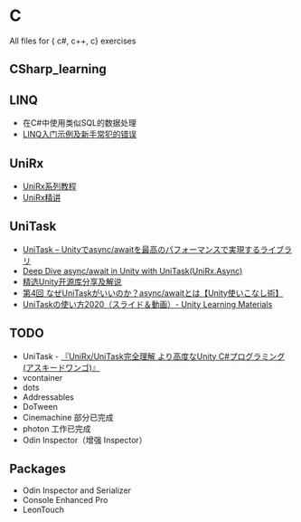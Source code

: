 # C
All files for { c#, c++, c} exercises

## CSharp_learning

## LINQ
+ 在C#中使用类似SQL的数据处理 
+ [LINQ入门示例及新手常犯的错误](https://www.bilibili.com/video/BV1vP411f7XF/?spm_id_from=333.880.my_history.page.click&vd_source=8cb2266d7357d5cd081874c68b08a2bd)

## UniRx
+ [UniRx系列教程](https://space.bilibili.com/527444290/channel/collectiondetail?sid=658557&spm_id_from=333.788.0.0)
+ [UniRx精讲](https://gitee.com/xiaoTNT/uni-rx-intensive-lecture/tree/master)

## UniTask
+ [UniTask – Unityでasync/awaitを最高のパフォーマンスで実現するライブラリ](https://tech.cygames.co.jp/archives/3256/)
+ [Deep Dive async/await in Unity with UniTask(UniRx.Async)](https://www.youtube.com/watch?v=irbA4kmq4Wc)
+ [精选Unity开源库分享及解说](https://space.bilibili.com/69585/channel/collectiondetail?sid=548041)
+ [第4回 なぜUniTaskがいいのか？async/awaitとは【Unity使いこなし術】](https://www.youtube.com/watch?v=wCSmZSKG3ig)
+ [UniTaskの使い方2020（スライド＆動画）- Unity Learning Materials](https://learning.unity3d.jp/4615/)

## TODO 
+ UniTask - [『UniRx/UniTask完全理解 より高度なUnity C#プログラミング (アスキードワンゴ)』](https://amzn.to/3dJJy4a)
+ vcontainer
+ dots
+ Addressables
+ DoTween
+ Cinemachine 部分已完成
+ photon 工作已完成
+ Odin Inspector（增强 Inspector）

## Packages 
+ Odin Inspector and Serializer
+ Console Enhanced Pro
+ LeonTouch